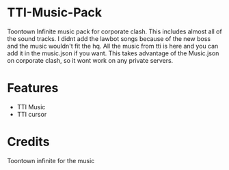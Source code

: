 # TTI-Music-Pack
Toontown Infinite music pack for corporate clash. This includes almost all of the sound tracks. I didnt add the lawbot songs because of the new boss and the music wouldn't fit the hq. All the music from tti is here and you can add it in the music.json if you want. This takes advantage of the Music.json on corporate clash, so it wont work on any private servers.

# Features
* TTI Music
* TTI cursor

# Credits
Toontown infinite for the music
